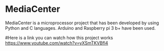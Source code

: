# MediaCenter
MediaCenter is a microprocessor project that has been developed by using Python and C languages. 
Arduino and Raspberry pi 3 b+ have been used.

#Here is a link you can watch how this project works
https://www.youtube.com/watch?v=yXSmTKVBfl4
